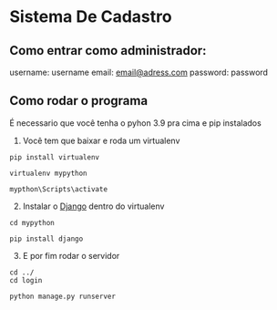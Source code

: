 # Sistema De Cadastro
 
 
 ## Como entrar como administrador:
 username: username
 email: email@adress.com
 password: password

## Como rodar o programa
 É necessario que você tenha o pyhon 3.9 pra cima e pip instalados
 
 1. Você tem que baixar e roda um virtualenv
``` 
pip install virtualenv

virtualenv mypython

mypthon\Scripts\activate
```

2. Instalar o [Django](https://www.djangoproject.com) dentro do virtualenv
```
cd mypython

pip install django
```

3. E por fim rodar o servidor
```
cd ../
cd login

python manage.py runserver
```
